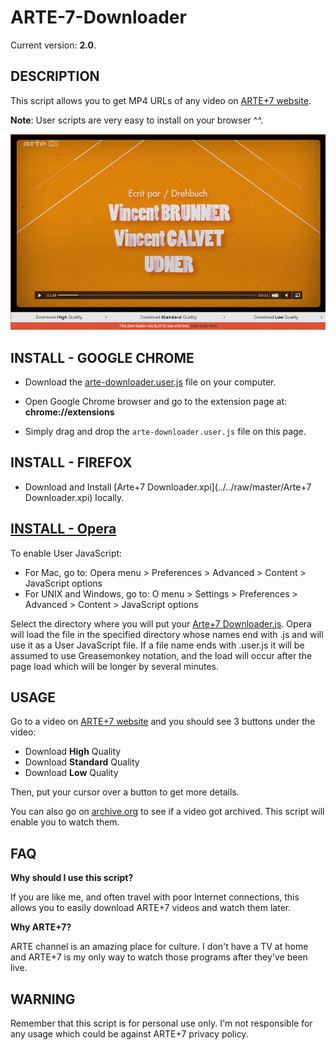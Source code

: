 ARTE-7-Downloader
=================

Current version: **2.0**.

DESCRIPTION
-----------

This script allows you to get MP4 URLs of any video on [ARTE+7 website](http://www.arte.tv/guide/fr/plus7).

**Note**: User scripts are very easy to install on your browser ^^.

![](sample.png)

INSTALL - GOOGLE CHROME
-----------------------

* Download the [arte-downloader.user.js](../../raw/master/arte-downloader.user.js) file on your computer.

* Open Google Chrome browser and go to the extension page at: __chrome://extensions__

* Simply drag and drop the ``arte-downloader.user.js`` file on this page.


INSTALL - FIREFOX
-------------------------

* Download and Install [Arte+7 Downloader.xpi](../../raw/master/Arte+7 Downloader.xpi) locally.

[INSTALL - Opera](http://www.opera.com/docs/userjs/using/#writingscripts)
-------------------------
To enable User JavaScript:
* For Mac, go to: Opera menu > Preferences > Advanced > Content > JavaScript options
* For UNIX and Windows, go to: O menu > Settings > Preferences > Advanced > Content > JavaScript options

Select the directory where you will put your [Arte+7 Downloader.js](../../raw/master/Arte+7_Downloader.js). Opera will load the file in the specified directory whose names end with .js and will use it as a User JavaScript file. If a file name ends with .user.js it will be assumed to use Greasemonkey notation, and the load will occur after the page load which will be longer by several minutes.

USAGE
-----

Go to a video on [ARTE+7 website](http://www.arte.tv/guide/fr/plus7) and you should see 3 buttons under the video:

* Download **High** Quality
* Download **Standard** Quality
* Download **Low** Quality

Then, put your cursor over a button to get more details.

You can also go on [archive.org](https://web.archive.org/web/*/http://www.arte.tv/guide/fr/plus7) to see if a video got archived. This script will enable you to watch them.

FAQ
---

**Why should I use this script?**

If you are like me, and often travel with poor Internet connections, this allows you to easily download ARTE+7 videos and watch them later.

**Why ARTE+7?**

ARTE channel is an amazing place for culture. I don't have a TV at home and ARTE+7 is my only way to watch those programs after they've been live.

WARNING
-------

Remember that this script is for personal use only. I'm not responsible for any usage which could be against ARTE+7 privacy policy.

